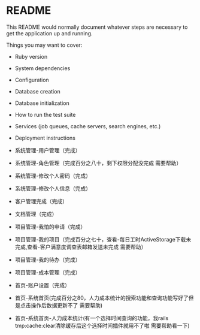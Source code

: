 # README

This README would normally document whatever steps are necessary to get the
application up and running.

Things you may want to cover:

* Ruby version

* System dependencies

* Configuration

* Database creation

* Database initialization

* How to run the test suite

* Services (job queues, cache servers, search engines, etc.)

* Deployment instructions

* 系统管理-用户管理（完成）
* 系统管理-角色管理（完成百分之八十，剩下权限分配没完成 需要帮助）
* 系统管理-修改个人密码（完成）
* 系统管理-修改个人信息（完成）
* 客户管理完成（完成）
* 文档管理（完成）
* 项目管理-我怕的申请（完成）
* 项目管理-我的项目（完成百分之七十，查看-每日工时ActiveStorage下载未完成,查看-客户满意度调查表邮箱发送未完成 需要帮助）
* 项目管理-我的待办（完成）
* 项目管理-成本管理（完成）
* 首页-账户设置（完成）
* 首页-系统首页(完成百分之80，人力成本统计的搜索功能和查询功能写好了但是点击操作后数据更新不了 需要帮助)
* 首页-系统首页-人力成本统计(有一个选择时间查询的功能，我rails tmp:cache:clear清除缓存后这个选择时间插件就用不了啦 需要帮助看一下)

